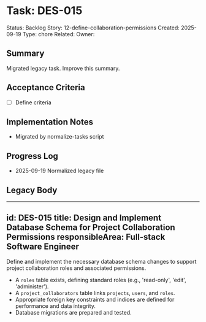 # Task: DES-015
Status: Backlog
Story: 12-define-collaboration-permissions
Created: 2025-09-19
Type: chore
Related:
Owner:

## Summary
Migrated legacy task. Improve this summary.

## Acceptance Criteria
- [ ] Define criteria

## Implementation Notes
- Migrated by normalize-tasks script

## Progress Log
- 2025-09-19 Normalized legacy file

## Legacy Body

---
id: DES-015
title: Design and Implement Database Schema for Project Collaboration Permissions
responsibleArea: Full-stack Software Engineer
---
Define and implement the necessary database schema changes to support project collaboration roles and associated permissions.
- A `roles` table exists, defining standard roles (e.g., 'read-only', 'edit', 'administer').
- A `project_collaborators` table links `projects`, `users`, and `roles`.
- Appropriate foreign key constraints and indices are defined for performance and data integrity.
- Database migrations are prepared and tested.
